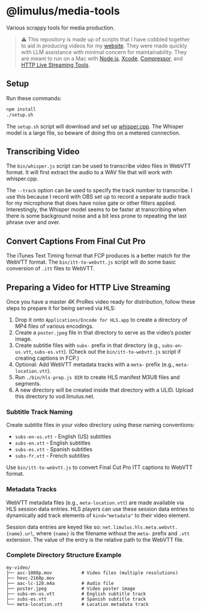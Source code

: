 # @limulus/media-tools

Various scrappy tools for media production.

> :warning: This repository is made up of scripts that I have cobbled together to aid in
> producing videos for my [website]. They were made quickly with LLM assistance with minimal
> concern for maintainability. They are meant to run on a Mac with [Node.js], [Xcode],
> [Compressor], and [HTTP Live Streaming Tools].

[website]: https://limulus.net/
[node.js]: https://nodejs.org/
[xcode]: https://developer.apple.com/xcode/
[compressor]: https://www.apple.com/final-cut-pro/compressor/
[http live streaming tools]: https://developer.apple.com/documentation/http-live-streaming/using-apple-s-http-live-streaming-hls-tools

## Setup

Run these commands:

```bash
npm install
./setup.sh
```

The `setup.sh` script will download and set up [whisper.cpp]. The Whisper model is a large
file, so beware of doing this on a metered connection.

[whisper.cpp]: https://github.com/ggerganov/whisper.cpp

## Transcribing Video

The `bin/whisper.js` script can be used to transcribe video files in WebVTT format. It will
first extract the audio to a WAV file that will work with whisper.cpp.

The `--track` option can be used to specify the track number to transcribe. I use this
because I record with OBS set up to record a separate audio track for my microphone that
does have noise gate or other filters applied. Interestingly, the Whisper model seems to be
faster at transcribing when there is some background noise and a bit less prone to repeating
the last phrase over and over.

## Convert Captions From Final Cut Pro

The iTunes Text Timing format that FCP produces is a better match for the WebVTT format. The
`bin/itt-to-webvtt.js` script will do some basic conversion of `.itt` files to WebVTT.

## Preparing a Video for HTTP Live Streaming

Once you have a master 4K ProRes video ready for distribution, follow these steps to prepare
it for being served via HLS:

1. Drop it onto `Applications/Encode for HLS.app` to create a directory of MP4 files of
   various encodings.
2. Create a `poster.jpeg` file in that directory to serve as the video’s poster image.
3. Create subtitle files with `subs-` prefix in that directory (e.g., `subs-en-us.vtt`, `subs-es.vtt`).
   (Check out the `bin/itt-to-webvtt.js` script if creating captions in FCP.)
4. Optional: Add WebVTT metadata tracks with a `meta-` prefix (e.g., `meta-location.vtt`).
5. Run `./bin/hls-prep.js DIR` to create HLS manifest M3U8 files and segments.
6. A new directory will be created inside that directory with a ULID. Upload this directory
   to vod.limulus.net.

### Subtitle Track Naming

Create subtitle files in your video directory using these naming conventions:

- `subs-en-us.vtt` - English (US) subtitles
- `subs-en.vtt` - English subtitles
- `subs-es.vtt` - Spanish subtitles
- `subs-fr.vtt` - French subtitles

Use `bin/itt-to-webvtt.js` to convert Final Cut Pro ITT captions to WebVTT format.

### Metadata Tracks

WebVTT metadata files (e.g., `meta-location.vtt`) are made available via HLS session data
entries. HLS players can use these session data entries to dynamically add track elements of
`kind="metadata"` to their video element.

Session data entries are keyed like so: `net.limulus.hls.meta.webvtt.{name}.url`, where
`{name}` is the filename without the `meta-` prefix and `.vtt` extension. The value of the
entry is the relative path to the WebVTT file.

### Complete Directory Structure Example

```
my-video/
├── avc-1080p.mov           # Video files (multiple resolutions)
├── hevc-2160p.mov
├── aac-lc-128.m4a          # Audio file
├── poster.jpeg             # Video poster image
├── subs-en-us.vtt          # English subtitle track
├── subs-es.vtt             # Spanish subtitle track
└── meta-location.vtt       # Location metadata track
```
